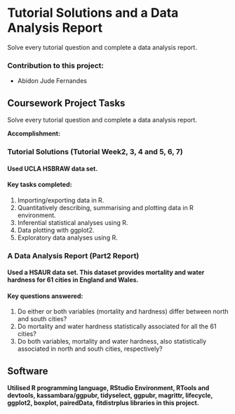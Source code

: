 # Tutorial Solutions and a Data Analysis Report

Solve every tutorial question and complete a data analysis report.

### Contribution to this project:
- Abidon Jude Fernandes

## Coursework Project Tasks

Solve every tutorial question and complete a data analysis report.

**Accomplishment:**

### Tutorial Solutions (Tutorial Week2, 3, 4 and 5, 6, 7)
#### Used UCLA HSBRAW data set.
#### Key tasks completed:
1. Importing/exporting data in R.
2. Quantitatively describing, summarising and plotting data in R environment.
3. Inferential statistical analyses using R.
4. Data plotting with ggplot2.
5. Exploratory data analyses using R.

### A Data Analysis Report (Part2 Report)
#### Used a HSAUR data set. This dataset provides mortality and water hardness for 61 cities in England and Wales.
#### Key questions answered:
1. Do either or both variables (mortality and hardness) differ between north and south cities?
2. Do mortality and water hardness statistically associated for all the 61 cities?
3. Do both variables, mortality and water hardness, also statistically associated in north and south cities, respectively?

## Software
**Utilised R programming language, RStudio Environment, RTools and devtools, kassambara/ggpubr, tidyselect, ggpubr, magrittr, lifecycle, ggplot2, boxplot, pairedData, fitdistrplus libraries in this project.**
